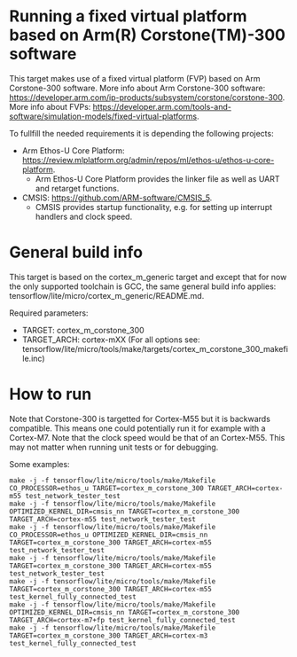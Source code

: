  <!-- mdformat off(b/169948621#comment2) -->

# Running a fixed virtual platform based on Arm(R) Corstone(TM)-300 software

This target makes use of a fixed virtual platform (FVP) based on Arm
Corstone-300 software. More info about Arm Corstone-300 software:
https://developer.arm.com/ip-products/subsystem/corstone/corstone-300. More info
about FVPs:
https://developer.arm.com/tools-and-software/simulation-models/fixed-virtual-platforms.

To fullfill the needed requirements it is depending the following projects:

-   Arm Ethos-U Core Platform:
    https://review.mlplatform.org/admin/repos/ml/ethos-u/ethos-u-core-platform.
    -   Arm Ethos-U Core Platform provides the linker file as well as UART and
        retarget functions.
-   CMSIS: https://github.com/ARM-software/CMSIS_5.
    -   CMSIS provides startup functionality, e.g. for setting up interrupt
        handlers and clock speed.

# General build info

This target is based on the cortex_m_generic target and except that for now the
only supported toolchain is GCC, the same general build info applies:
tensorflow/lite/micro/cortex_m_generic/README.md.

Required parameters:

-   TARGET: cortex_m_corstone_300
-   TARGET_ARCH: cortex-mXX (For all options see:
    tensorflow/lite/micro/tools/make/targets/cortex_m_corstone_300_makefile.inc)

# How to run

Note that Corstone-300 is targetted for Cortex-M55 but it is backwards
compatible. This means one could potentially run it for example with a
Cortex-M7. Note that the clock speed would be that of an Cortex-M55. This may
not matter when running unit tests or for debugging.

Some examples:

```
make -j -f tensorflow/lite/micro/tools/make/Makefile CO_PROCESSOR=ethos_u TARGET=cortex_m_corstone_300 TARGET_ARCH=cortex-m55 test_network_tester_test
make -j -f tensorflow/lite/micro/tools/make/Makefile OPTIMIZED_KERNEL_DIR=cmsis_nn TARGET=cortex_m_corstone_300 TARGET_ARCH=cortex-m55 test_network_tester_test
make -j -f tensorflow/lite/micro/tools/make/Makefile CO_PROCESSOR=ethos_u OPTIMIZED_KERNEL_DIR=cmsis_nn TARGET=cortex_m_corstone_300 TARGET_ARCH=cortex-m55 test_network_tester_test
make -j -f tensorflow/lite/micro/tools/make/Makefile TARGET=cortex_m_corstone_300 TARGET_ARCH=cortex-m55 test_network_tester_test
make -j -f tensorflow/lite/micro/tools/make/Makefile TARGET=cortex_m_corstone_300 TARGET_ARCH=cortex-m55 test_kernel_fully_connected_test
make -j -f tensorflow/lite/micro/tools/make/Makefile OPTIMIZED_KERNEL_DIR=cmsis_nn TARGET=cortex_m_corstone_300 TARGET_ARCH=cortex-m7+fp test_kernel_fully_connected_test
make -j -f tensorflow/lite/micro/tools/make/Makefile TARGET=cortex_m_corstone_300 TARGET_ARCH=cortex-m3 test_kernel_fully_connected_test
```

